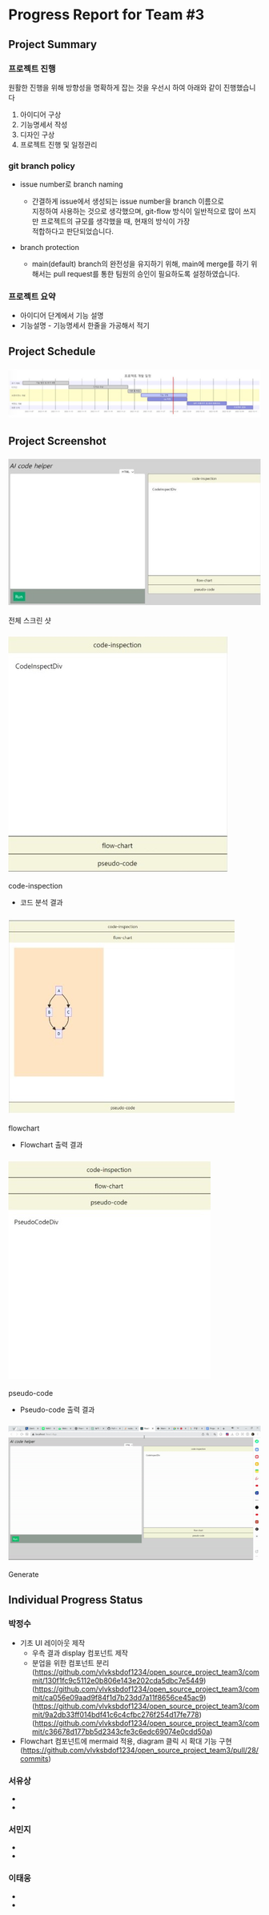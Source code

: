 # Progress Report for Team #3
## Project Summary
### 프로젝트 진행
원활한 진행을 위해 방향성을 명확하게 잡는 것을 우선시 하여 아래와 같이 진행했습니다
1. 아이디어 구상
2. 기능명세서 작성
3. 디자인 구상
4. 프로젝트 진행 및 일정관리 
### git branch policy
- issue number로 branch naming
     - 간결하게 issue에서 생성되는 issue number을 branch 이름으로   
     지정하여 사용하는 것으로 생각했으며, git-flow 방식이 일반적으로 많이 쓰지만 프로젝트의 규모를 생각했을 때, 현재의 방식이 가장   
     적합하다고 판단되었습니다.

- branch protection
    - main(default) branch의 완전성을 유지하기 위해, main에 merge를 하기 위해서는 pull request를 통한 팀원의 승인이 필요하도록 설정하였습니다.
  
### 프로젝트 요약
- 아이디어 단계에서 기능 설명
- 기능설명 - 기능명세서 한줄을 가공해서 적기


## Project Schedule
### ![project-schedule](/image/project-schedule.jpg)
## Project Screenshot
### ![AIcodehelper](/image/AI_code_helper.jpg)
전체 스크린 샷
### ![code-inspection](/image/code-inspection.jpg)
code-inspection
- 코드 분석 결과 
### ![flowchart](/image/flowchart.jpg)
flowchart
- Flowchart 출력 결과 
### ![pseudo-code](/image/pseudo-code.jpg)
pseudo-code
- Pseudo-code 출력 결과
### ![motion](/image/motion.gif)
Generate
## Individual Progress Status
### 박정수
- 기초 UI 레이아웃 제작
    - 우측 결과 display 컴포넌트 제작
    - 분업을 위한 컴포넌트 분리
     (https://github.com/vlvksbdof1234/open_source_project_team3/commit/130f1fc9c5112e0b806e143e202cda5dbc7e5449)
     (https://github.com/vlvksbdof1234/open_source_project_team3/commit/ca056e09aad9f84f1d7b23dd7a11f8656ce45ac9)
     (https://github.com/vlvksbdof1234/open_source_project_team3/commit/9a2db33ff014bdf41c6c4cfbc276f254d17fe778)
     (https://github.com/vlvksbdof1234/open_source_project_team3/commit/c36678d177bb5d2343cfe3c6edc69074e0cdd50a)
- Flowchart 컴포넌트에 mermaid 적용, diagram 클릭 시 확대 기능 구현
  (https://github.com/vlvksbdof1234/open_source_project_team3/pull/28/commits)

### 서유상
- 
-
### 서민지
-
-
### 이태웅
-
- 
